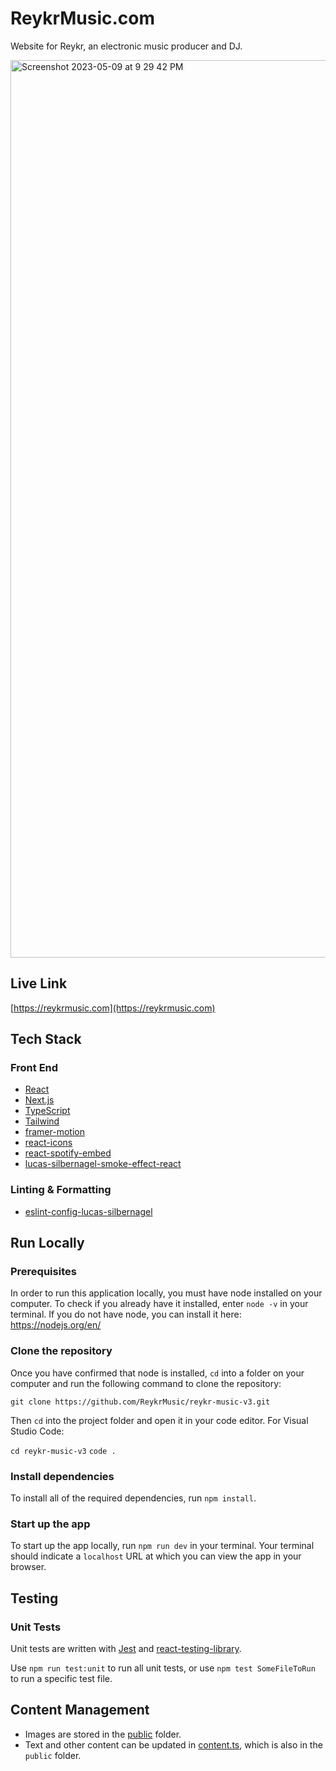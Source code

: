 # ReykrMusic.com

Website for Reykr, an electronic music producer and DJ.

<img width="1436" alt="Screenshot 2023-05-09 at 9 29 42 PM" src="https://github.com/ReykrMusic/reykr-music-v3/assets/57023164/24dd810a-7f46-4c59-a86e-e907ac1aa5c8">

## Live Link

[https://reykrmusic.com](https://reykrmusic.com)

## Tech Stack

### Front End

- [React](https://reactjs.org/)
- [Next.js](https://nextjs.org/)
- [TypeScript](https://www.typescriptlang.org/)
- [Tailwind](https://tailwindcss.com/)
- [framer-motion](https://www.npmjs.com/package/framer-motion)
- [react-icons](https://www.npmjs.com/package/react-icons)
- [react-spotify-embed](https://www.npmjs.com/package/react-spotify-embed)
- [lucas-silbernagel-smoke-effect-react](https://www.npmjs.com/package/lucas-silbernagel-smoke-effect-react)

### Linting & Formatting

- [eslint-config-lucas-silbernagel](https://www.npmjs.com/package/eslint-config-lucas-silbernagel)

## Run Locally

### Prerequisites

In order to run this application locally, you must have node installed on your computer. To check if you already have it installed, enter `node -v` in your terminal. If you do not have node, you can install it here: https://nodejs.org/en/

### Clone the repository

Once you have confirmed that node is installed, `cd` into a folder on your computer and run the following command to clone the repository:

`git clone https://github.com/ReykrMusic/reykr-music-v3.git`

Then `cd` into the project folder and open it in your code editor. For Visual Studio Code:

`cd reykr-music-v3`
`code .`

### Install dependencies

To install all of the required dependencies, run `npm install`.

### Start up the app

To start up the app locally, run `npm run dev` in your terminal. Your terminal should indicate a `localhost` URL at which you can view the app in your browser.

## Testing

### Unit Tests

Unit tests are written with [Jest](https://jestjs.io/) and [react-testing-library](https://testing-library.com/).

Use `npm run test:unit` to run all unit tests, or use `npm test SomeFileToRun` to run a specific test file.

## Content Management

- Images are stored in the [public](https://github.com/ReykrMusic/reykr-music-v3/tree/main/public) folder.
- Text and other content can be updated in [content.ts](https://github.com/ReykrMusic/reykr-music-v3/blob/main/public/content.ts), which is also in the `public` folder.
